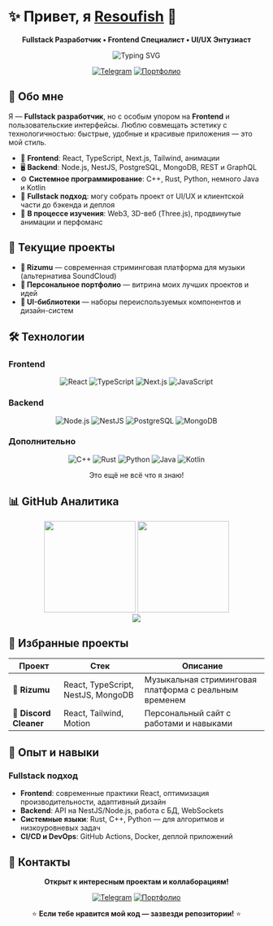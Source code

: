 # ✨ Привет, я [Resoufish](https://github.com/resoufish) 👋

<div align="center">

**Fullstack Разработчик • Frontend Специалист • UI/UX Энтузиаст**

<img src="https://readme-typing-svg.herokuapp.com?font=Fira+Code&size=22&duration=3000&pause=1000&color=EC4899&center=true&vCenter=true&width=700&lines=Fullstack+Разработчик;Frontend+%7C+TypeScript+%7C+Next.js;Rust+%7C+Python+%7C+C%2B%2B;Создаю+современный+веб+и+UI%2FUX" alt="Typing SVG" />

[![Telegram](https://img.shields.io/badge/Telegram-EC4899?style=for-the-badge\&logo=telegram\&logoColor=white)](https://t.me/resoufish)
[![Портфолио](https://img.shields.io/badge/Portfolio-EC4899?style=for-the-badge\&logo=firefox\&logoColor=white)](#)

</div>

## 🚀 Обо мне

Я — **Fullstack разработчик**, но с особым упором на **Frontend** и пользовательские интерфейсы. Люблю совмещать эстетику с технологичностью: быстрые, удобные и красивые приложения — это мой стиль.

* 🎨 **Frontend**: React, TypeScript, Next.js, Tailwind, анимации
* 🖥 **Backend**: Node.js, NestJS, PostgreSQL, MongoDB, REST и GraphQL
* ⚙ **Системное программирование**: C++, Rust, Python, немного Java и Kotlin
* 🔧 **Fullstack подход**: могу собрать проект от UI/UX и клиентской части до бэкенда и деплоя
* 🌱 **В процессе изучения**: Web3, 3D-веб (Three.js), продвинутые анимации и перфоманс

## 🎯 Текущие проекты

* **🎵 Rizumu** — современная стриминговая платформа для музыки (альтернатива SoundCloud)
* **💼 Персональное портфолио** — витрина моих лучших проектов и идей
* **🎨 UI-библиотеки** — наборы переиспользуемых компонентов и дизайн-систем

## 🛠️ Технологии

### Frontend

<div align="center">

![React](https://img.shields.io/badge/React-20232A?style=for-the-badge\&logo=react\&logoColor=61DAFB)
![TypeScript](https://img.shields.io/badge/TypeScript-007ACC?style=for-the-badge\&logo=typescript\&logoColor=white)
![Next.js](https://img.shields.io/badge/Next.js-000000?style=for-the-badge\&logo=next.js\&logoColor=white)
![JavaScript](https://img.shields.io/badge/JavaScript-F7DF1E?style=for-the-badge\&logo=javascript\&logoColor=black)

</div>

### Backend

<div align="center">

![Node.js](https://img.shields.io/badge/Node.js-339933?style=for-the-badge\&logo=node.js\&logoColor=white)
![NestJS](https://img.shields.io/badge/NestJS-E0234E?style=for-the-badge\&logo=nestjs\&logoColor=white)
![PostgreSQL](https://img.shields.io/badge/PostgreSQL-336791?style=for-the-badge\&logo=postgresql\&logoColor=white)
![MongoDB](https://img.shields.io/badge/MongoDB-47A248?style=for-the-badge\&logo=mongodb\&logoColor=white)

</div>

### Дополнительно

<div align="center">

![C++](https://img.shields.io/badge/C++-00599C?style=for-the-badge\&logo=cplusplus\&logoColor=white)
![Rust](https://img.shields.io/badge/Rust-000000?style=for-the-badge\&logo=rust\&logoColor=white)
![Python](https://img.shields.io/badge/Python-3776AB?style=for-the-badge\&logo=python\&logoColor=white)
![Java](https://img.shields.io/badge/Java-ED8B00?style=for-the-badge\&logo=openjdk\&logoColor=white)
![Kotlin](https://img.shields.io/badge/Kotlin-7F52FF?style=for-the-badge\&logo=kotlin\&logoColor=white)

</div>

<div align="center">Это ещё не всё что я знаю!</div> 

## 📊 GitHub Аналитика

<div align="center">

<img height="180em" src="https://github-readme-stats.vercel.app/api?username=resoufish&show_icons=true&theme=radical&hide_border=true&count_private=true&bg_color=0D1117&title_color=EC4899&text_color=FFFFFF&icon_color=EC4899" />
<img height="180em" src="https://github-readme-stats.vercel.app/api/top-langs/?username=resoufish&layout=compact&theme=radical&hide_border=true&bg_color=0D1117&title_color=EC4899&text_color=FFFFFF" />

</div>

<div align="center">

<img src="https://github-readme-streak-stats.herokuapp.com/?user=resoufish&theme=radical&hide_border=true&background=0D1117&stroke=EC4899&ring=EC4899&fire=EC4899&currStreakLabel=FFFFFF" />

</div>

## 🌟 Избранные проекты

<div align="center">

| Проект            | Стек                               | Описание                                               |
| ----------------- | ---------------------------------- | ------------------------------------------------------ |
| **🎵 Rizumu**     | React, TypeScript, NestJS, MongoDB | Музыкальная стриминговая платформа с реальным временем |
| **💼 Discord Cleaner**  | React, Tailwind, Motion      | Персональный сайт с работами и навыками          |

</div>

## 💼 Опыт и навыки

### Fullstack подход

* **Frontend**: современные практики React, оптимизация производительности, адаптивный дизайн
* **Backend**: API на NestJS/Node.js, работа с БД, WebSockets
* **Системные языки**: Rust, C++, Python — для алгоритмов и низкоуровневых задач
* **CI/CD и DevOps**: GitHub Actions, Docker, деплой приложений

## 🤝 Контакты

<div align="center">

**Открыт к интересным проектам и коллаборациям!**

[![Telegram](https://img.shields.io/badge/Telegram-EC4899?style=for-the-badge\&logo=telegram\&logoColor=white)](https://t.me/resoufish)
[![Портфолио](https://img.shields.io/badge/Portfolio-EC4899?style=for-the-badge\&logo=firefox\&logoColor=white)](https://soufish.rizumu.ru)

⭐ **Если тебе нравится мой код — зазвезди репозитории!** ⭐

</div>
